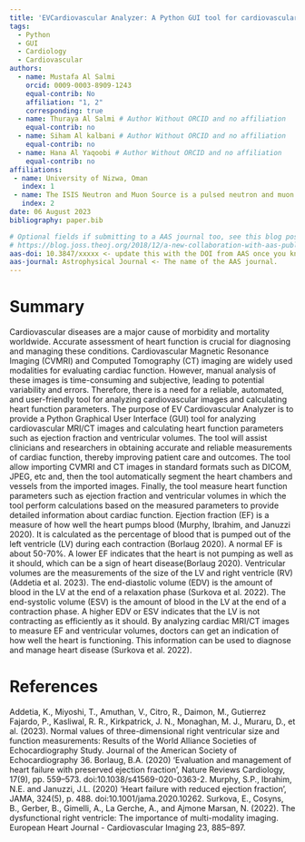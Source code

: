 ```yaml
---
title: 'EVCardiovascular Analyzer: A Python GUI tool for cardiovascular image analysis'
tags:
  - Python
  - GUI
  - Cardiology
  - Cardiovascular 
authors:
  - name: Mustafa Al Salmi
    orcid: 0009-0003-8909-1243
    equal-contrib: No
    affiliation: "1, 2"
    corresponding: true
  - name: Thuraya Al Salmi # Author Without ORCID and no affiliation
    equal-contrib: no 
  - name: Siham Al kalbani # Author Without ORCID and no affiliation
    equal-contrib: no
  - name: Hana Al Yaqoobi # Author Without ORCID and no affiliation
    equal-contrib: no
affiliations:
 - name: University of Nizwa, Oman
   index: 1
 - name: The ISIS Neutron and Muon Source is a pulsed neutron and muon source, UK
   index: 2
date: 06 August 2023
bibliography: paper.bib

# Optional fields if submitting to a AAS journal too, see this blog post:
# https://blog.joss.theoj.org/2018/12/a-new-collaboration-with-aas-publishing
aas-doi: 10.3847/xxxxx <- update this with the DOI from AAS once you know it.
aas-journal: Astrophysical Journal <- The name of the AAS journal.
---
```


# Summary

Cardiovascular diseases are a major cause of morbidity and mortality worldwide. Accurate assessment of heart function is crucial for diagnosing and managing these conditions. Cardiovascular Magnetic Resonance Imaging (CVMRI) and Computed Tomography (CT) imaging are widely used modalities for evaluating cardiac function. However, manual analysis of these images is time-consuming and subjective, leading to potential variability and errors. Therefore, there is a need for a reliable, automated, and user-friendly tool for analyzing cardiovascular images and calculating heart function parameters. The purpose of EV Cardiovascular Analyzer is to provide a Python Graphical User Interface (GUI) tool for analyzing cardiovascular MRI/CT images and calculating heart function parameters such as ejection fraction and ventricular volumes. The tool will assist clinicians and researchers in obtaining accurate and reliable measurements of cardiac function, thereby improving patient care and outcomes. The tool allow importing CVMRI and CT images in standard formats such as DICOM, JPEG, etc and, then the tool  automatically segment the heart chambers and vessels from the imported images. Finally, the tool measure heart function parameters such as ejection fraction and ventricular volumes in which the tool perform calculations based on the measured parameters to provide detailed information about cardiac function.
Ejection fraction (EF) is a measure of how well the heart pumps blood (Murphy, Ibrahim, and Januzzi 2020). It is calculated as the percentage of blood that is pumped out of the left ventricle (LV) during each contraction (Borlaug 2020). A normal EF is about 50-70%. A lower EF indicates that the heart is not pumping as well as it should, which can be a sign of heart disease(Borlaug 2020).
Ventricular volumes are the measurements of the size of the LV and right ventricle (RV) (Addetia et al. 2023). The end-diastolic volume (EDV) is the amount of blood in the LV at the end of a relaxation phase (Surkova et al. 2022). The end-systolic volume (ESV) is the amount of blood in the LV at the end of a contraction phase. A higher EDV or ESV indicates that the LV is not contracting as efficiently as it should. By analyzing cardiac MRI/CT images to measure EF and ventricular volumes, doctors can get an indication of how well the heart is functioning. This information can be used to diagnose and manage heart disease (Surkova et al. 2022).


# References
Addetia, K., Miyoshi, T., Amuthan, V., Citro, R., Daimon, M., Gutierrez Fajardo, P., Kasliwal, R. R., Kirkpatrick, J. N., Monaghan, M. J., Muraru, D., et al. (2023). Normal values of three-dimensional right ventricular size and function measurements: Results of the World Alliance Societies of Echocardiography Study. Journal of the American Society of Echocardiography 36. 
Borlaug, B.A. (2020) ‘Evaluation and management of heart failure with preserved ejection fraction’, Nature Reviews Cardiology, 17(9), pp. 559–573. doi:10.1038/s41569-020-0363-2. 
Murphy, S.P., Ibrahim, N.E. and Januzzi, J.L. (2020) ‘Heart failure with reduced ejection fraction’, JAMA, 324(5), p. 488. doi:10.1001/jama.2020.10262. 
Surkova, E., Cosyns, B., Gerber, B., Gimelli, A., La Gerche, A., and Ajmone Marsan, N. (2022). The dysfunctional right ventricle: The importance of multi-modality imaging. European Heart Journal - Cardiovascular Imaging 23, 885–897. 
